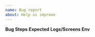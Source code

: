 ```yaml
---
name: Bug report
about: Help us improve
---
```

**Bug**
**Steps**
**Expected**
**Logs/Screens**
**Env**
